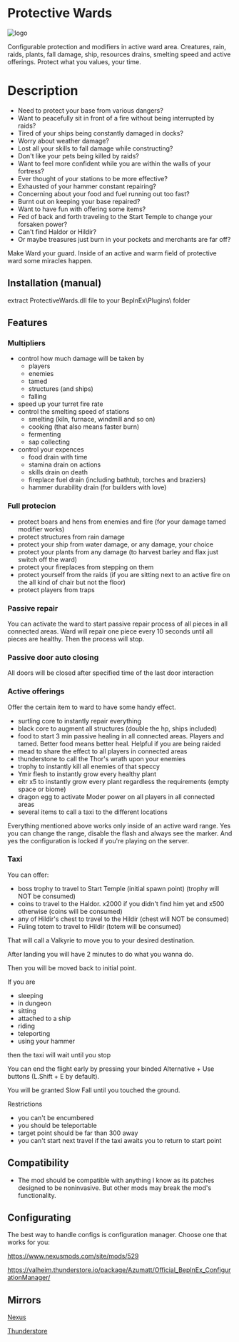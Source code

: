 # Protective Wards
![logo](https://staticdelivery.nexusmods.com/mods/3667/images/2450/2450-1689565569-1699140464.png)

Configurable protection and modifiers in active ward area. Creatures, rain, raids, plants, fall damage, ship, resources drains, smelting speed and active offerings. Protect what you values, your time.

# Description
 - Need to protect your base from various dangers?
 - Want to peacefully sit in front of a fire without being interrupted by raids?
 - Tired of your ships being constantly damaged in docks?
 - Worry about weather damage?
 - Lost all your skills to fall damage while constructing?
 - Don't like your pets being killed by raids?
 - Want to feel more confident while you are within the walls of your fortress?
 - Ever thought of your stations to be more effective?
 - Exhausted of your hammer constant repairing?
 - Concerning about your food and fuel running out too fast?
 - Burnt out on keeping your base repaired?
 - Want to have fun with offering some items?
 - Fed of back and forth traveling to the Start Temple to change your forsaken power?
 - Can't find Haldor or Hildir?
 - Or maybe treasures just burn in your pockets and merchants are far off?
 
Make Ward your guard. Inside of an active and warm field of protective ward some miracles happen.

## Installation (manual)
extract ProtectiveWards.dll file to your BepInEx\Plugins\ folder

## Features

### Multipliers
* control how much damage will be taken by 
  - players
  - enemies
  - tamed
  - structures (and ships)
  - falling
* speed up your turret fire rate
* control the smelting speed of stations
  - smelting (kiln, furnace, windmill and so on)
  - cooking (that also means faster burn)
  - fermenting
  - sap collecting
* control your expences
  - food drain with time
  - stamina drain on actions
  - skills drain on death
  - fireplace fuel drain (including bathtub, torches and braziers)
  - hammer durability drain (for builders with love)

### Full protecion
* protect boars and hens from enemies and fire (for your damage tamed modifier works)
* protect structures from rain damage
* protect your ship from water damage, or any damage, your choice
* protect your plants from any damage (to harvest barley and flax just switch off the ward)
* protect your fireplaces from stepping on them
* protect yourself from the raids (if you are sitting next to an active fire on the all kind of chair but not the floor)
* protect players from traps

### Passive repair
You can activate the ward to start passive repair process of all pieces in all connected areas.
Ward will repair one piece every 10 seconds until all pieces are healthy. Then the process will stop.

### Passive door auto closing
All doors will be closed after specified time of the last door interaction

### Active offerings
Offer the certain item to ward to have some handy effect.
* surtling core to instantly repair everything
* black core to augment all structures (double the hp, ships included)
* food to start 3 min passive healing in all connected areas. Players and tamed. Better food means better heal. Helpful if you are being raided
* mead to share the effect to all players in connected areas
* thunderstone to call the Thor's wrath upon your enemies
* trophy to instantly kill all enemies of that speccy
* Ymir flesh to instantly grow every healthy plant
* eitr x5 to instantly grow every plant regardless the requirements (empty space or biome)
* dragon egg to activate Moder power on all players in all connected areas
* several items to call a taxi to the different locations

Everything mentioned above works only inside of an active ward range. Yes you can change the range, disable the flash and always see the marker.
And yes the configuration is locked if you're playing on the server.

### Taxi
You can offer:
* boss trophy to travel to Start Temple (initial spawn point) (trophy will NOT be consumed)
* coins to travel to the Haldor. x2000 if you didn't find him yet and x500 otherwise (coins will be consumed)
* any of Hildir's chest to travel to the Hildir (chest will NOT be consumed)
* Fuling totem to travel to Hildir (totem will be consumed)

That will call a Valkyrie to move you to your desired destination.

After landing you will have 2 minutes to do what you wanna do.

Then you will be moved back to initial point.

If you are 
* sleeping
* in dungeon
* sitting
* attached to a ship
* riding
* teleporting
* using your hammer

then the taxi will wait until you stop

You can end the flight early by pressing your binded Alternative + Use buttons (L.Shift + E by default).

You will be granted Slow Fall until you touched the ground.

Restrictions
* you can't be encumbered
* you should be teleportable
* target point should be far than 300 away
* you can't start next travel if the taxi awaits you to return to start point

## Compatibility
* The mod should be compatible with anything I know as its patches designed to be noninvasive. But other mods may break the mod's functionality.

## Configurating
The best way to handle configs is configuration manager. Choose one that works for you:

https://www.nexusmods.com/site/mods/529

https://valheim.thunderstore.io/package/Azumatt/Official_BepInEx_ConfigurationManager/

## Mirrors
[Nexus](https://www.nexusmods.com/valheim/mods/2450)

[Thunderstore](https://valheim.thunderstore.io/package/shudnal/ProtectiveWards/)